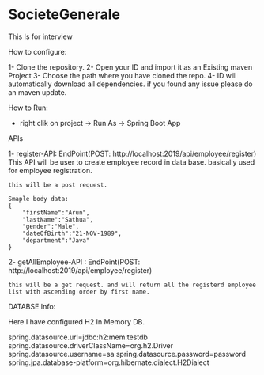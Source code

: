# SocieteGenerale
This Is for interview 

How to configure:

1- Clone the repository.
2- Open your ID and import it as an Existing maven Project
3- Choose the path where you have cloned the repo.
4- ID will automatically download all dependencies. if you found any issue please do an maven update.

How to Run:

- right clik on project -> Run As -> Spring Boot App

 APIs
 
 1- register-API: EndPoint(POST: http://localhost:2019/api/employee/register)
    This API will be user to create employee record in data base. basically used for employee registration.
    
    this will be a post request.
    
    Smaple body data:
    {
		"firstName":"Arun",
		"lastName":"Sathua",
		"gender":"Male",
		"dateOfBirth":"21-NOV-1989",
		"department":"Java"
	}
	
2- getAllEmployee-API : EndPoint(POST: http://localhost:2019/api/employee/register)

	this will be a get request. and will return all the registerd employee list with ascending order by first name.

DATABSE Info:

Here I have configured H2 In Memory DB.

spring.datasource.url=jdbc:h2:mem:testdb
spring.datasource.driverClassName=org.h2.Driver
spring.datasource.username=sa
spring.datasource.password=password
spring.jpa.database-platform=org.hibernate.dialect.H2Dialect

